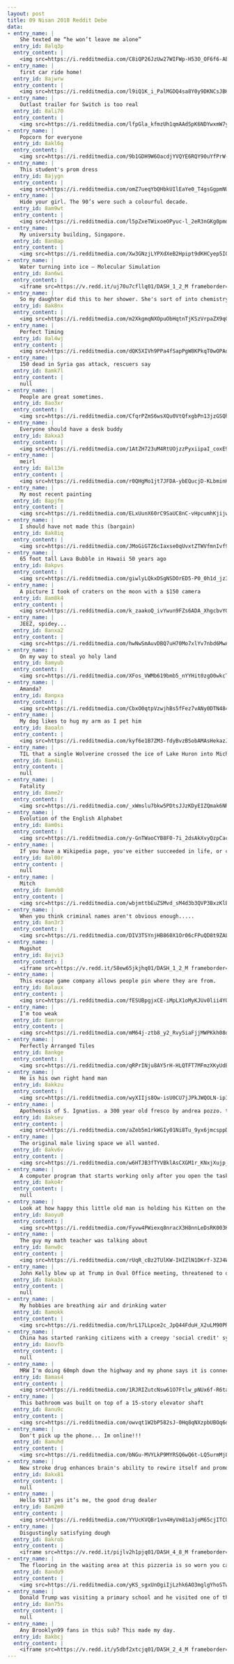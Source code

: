 ```yaml
---
layout: post
title: 09 Nisan 2018 Reddit Debe
data:
- entry_name: |
    She texted me “he won’t leave me alone”
  entry_id: 8alq3p
  entry_content: |
    <img src=https://i.redditmedia.com/C8iQP26JzUw27WIFWp-H53O_OF6f6-AB-lusn7Xlcaw.jpg?s=543e3da800ec7a1dcb3e2ac6a4f2182c frameborder=0>
- entry_name: |
    first car ride home!
  entry_id: 8ajwrw
  entry_content: |
    <img src=https://i.redditmedia.com/l9iQ1K_i_PalMGDQ4sa8Y0y9DKNCsJBHirejOxOLEms.jpg?s=1d6d614f789127a6068a6cf8ab7fd587 frameborder=0>
- entry_name: |
    Outlast trailer for Switch is too real
  entry_id: 8ali70
  entry_content: |
    <img src=https://i.redditmedia.com/lfpGla_kfmzUh1qmAAdSpK6NDYwxmW7yBqnXFahodjI.gif?fm=jpg&s=39a8e516895f869f6085ab2dbeafe6e8 frameborder=0>
- entry_name: |
    Popcorn for everyone
  entry_id: 8akl6g
  entry_content: |
    <img src=https://i.redditmedia.com/9b1GDH9W6OacdjYVQYE6RQY90uYfPrW-JjyZjG6ZedM.gif?fm=jpg&s=6b88dc02cd5568836cdf989e2a82f74e frameborder=0>
- entry_name: |
    This student's prom dress
  entry_id: 8ajygn
  entry_content: |
    <img src=https://i.redditmedia.com/omZ7ueqYbQHbkUIlEaYe0_T4gsGgpmNUe1RhnN_R0LQ.jpg?s=3159f52b4be95e2c938bc2b171896fda frameborder=0>
- entry_name: |
    Hide your girl. The 90’s were such a colourful decade.
  entry_id: 8am9wt
  entry_content: |
    <img src=https://i.redditmedia.com/l5pZxeTWixoeOPyuc-l_2eR3nGKg0pmd1VDdwD6SVUU.jpg?s=b97665a315961a36ed34fab11fab8c7e frameborder=0>
- entry_name: |
    My university building, Singapore.
  entry_id: 8an8ap
  entry_content: |
    <img src=https://i.redditmedia.com/Xw3GNzjLYPXdXeB2Hpipt9dKHCyep5I0g8t1UC108y4.jpg?s=850c07f729c69a82d499557181ebde60 frameborder=0>
- entry_name: |
    Water turning into ice – Molecular Simulation
  entry_id: 8an6wi
  entry_content: |
    <iframe src=https://v.redd.it/uj70u7cfllq01/DASH_1_2_M frameborder=0></iframe>
- entry_name: |
    So my daughter did this to her shower. She's sort of into chemistry.
  entry_id: 8ak8nx
  entry_content: |
    <img src=https://i.redditmedia.com/m2XkgmqNXOpuObHqtnTjKSzVrpaZX9qGZOidInqlouA.jpg?s=ab3bd14d6f086d5595563b925214deb4 frameborder=0>
- entry_name: |
    Perfect Timing
  entry_id: 8al4wj
  entry_content: |
    <img src=https://i.redditmedia.com/dQK5XIVh9PPa4fSapPgW8KPkqT0wOPAo0jYEpQhwiro.jpg?s=d784a653388d83e83d5ff914c1ac8836 frameborder=0>
- entry_name: |
    150 dead in Syria gas attack, rescuers say
  entry_id: 8amk7l
  entry_content: |
    null
- entry_name: |
    People are great sometimes.
  entry_id: 8ao3xr
  entry_content: |
    <img src=https://i.redditmedia.com/CfqrPZmS6wsXQu0VtQfxgbPn13jzGSQh2VyD319fLPM.jpg?s=daeba70bc3d92df05bc6d2f55577ea21 frameborder=0>
- entry_name: |
    Everyone should have a desk buddy
  entry_id: 8akxa3
  entry_content: |
    <img src=https://i.redditmedia.com/1AtZH723uM4RtUOjzzPyxiipaI_coxE9_1Z7NNBC8ZA.jpg?s=62777b558c2ab12ac19169665b31b8cf frameborder=0>
- entry_name: |
    meirl
  entry_id: 8al13m
  entry_content: |
    <img src=https://i.redditmedia.com/r0QHgMo1jt7JFDA-ybEQucjD-KLbminHHJphwyDO8gM.png?s=168723b31567a57a2e2ead13560901ec frameborder=0>
- entry_name: |
    My most recent painting
  entry_id: 8apjfm
  entry_content: |
    <img src=https://i.redditmedia.com/ELxUunX60rC9SaUC8nC-vHpcumhKjijwFRgQeJzk0bo.jpg?s=5fe553b71308f23782bf31f2aa6c7298 frameborder=0>
- entry_name: |
    I should have not made this (bargain)
  entry_id: 8ak8iq
  entry_content: |
    <img src=https://i.redditmedia.com/JMoGiGTZ6cIaxse0qUvxtZTWVfmnIvf9k8O1cFG9bkU.png?s=830cd3fb2bc8e86677ddae340f7ea3df frameborder=0>
- entry_name: |
    65 foot tall Lava Bubble in Hawaii 50 years ago
  entry_id: 8akpvs
  entry_content: |
    <img src=https://i.redditmedia.com/giwlyLQkxDSgNSDOrED5-P0_0h1d_jz3pL-nkGFjcgU.png?s=fb53aac41bb4c24d9179ffe5ec282e2c frameborder=0>
- entry_name: |
    A picture I took of craters on the moon with a $150 camera
  entry_id: 8am8k4
  entry_content: |
    <img src=https://i.redditmedia.com/k_zaakoQ_ivYwun9FZs6ADA_XhgcbvYGZ-VgiytkGRU.png?s=462952cec6e1fa7869f59407c6591b75 frameborder=0>
- entry_name: |
    JEEZ, spidey...
  entry_id: 8anxa2
  entry_content: |
    <img src=https://i.redditmedia.com/hwNwSmAuvDBQ7uH70Mo7xlYv7nbd6MwAIZ9L9hum378.gif?fm=jpg&s=489e3fac934115c697720f63b590121b frameborder=0>
- entry_name: |
    On my way to steal yo holy land
  entry_id: 8amyub
  entry_content: |
    <img src=https://i.redditmedia.com/XFos_VWMb619bmb5_nYYHit0zgO0wkcTUvUAfiz7atA.jpg?s=9fcc0b5475174c93b5005b1e0ee5ef0a frameborder=0>
- entry_name: |
    Amanda?
  entry_id: 8anpxa
  entry_content: |
    <img src=https://i.redditmedia.com/CbxO0qtpVzwjhBs5fFez7vANy0DTN484G4gfX7lmv8U.jpg?s=bf801ccb7790c8460442a323197fcc23 frameborder=0>
- entry_name: |
    My dog likes to hug my arm as I pet him
  entry_id: 8aoaln
  entry_content: |
    <img src=https://i.redditmedia.com/kyf6e1B7ZM3-fdyBvzBSobAMAsHekazJXX8wUkXRjzs.jpg?s=e6586735bb3f4b1c43b71d95effef4ff frameborder=0>
- entry_name: |
    TIL that a single Wolverine crossed the ice of Lake Huron into Michigan, where it lived out its days as the only one in the entire state. A local science teacher followed and studied her closely for years until her death. Upon finding her dead he said, I feel like I lost a member of my family.
  entry_id: 8am4ii
  entry_content: |
    null
- entry_name: |
    Fatality
  entry_id: 8ame2r
  entry_content: |
    <img src=https://i.redditmedia.com/_xWmslu7bkw5PDtsJJzKDyEIZQmak6NRBLAoHnqvNz4.png?s=cb96c1e65b64458097c6f794e71a28a3 frameborder=0>
- entry_name: |
    Evolution of the English Alphabet
  entry_id: 8am0si
  entry_content: |
    <img src=https://i.redditmedia.com/y-GnTWaoCYB8F0-7i_2dsAkXvyQzpCacz5L41QnOGR8.jpg?s=4399755d00161ad2b367b8bd6a27ff3f frameborder=0>
- entry_name: |
    If you have a Wikipedia page, you've either succeeded in life, or colossally fucked up.
  entry_id: 8al00r
  entry_content: |
    null
- entry_name: |
    Mitch
  entry_id: 8amvb8
  entry_content: |
    <img src=https://i.redditmedia.com/wbjmttbEuZSMvd_sM4d3b3QVP3BxzKlB_UX3RYpbhjM.jpg?s=cd2b255383373cfb9b9907c833963a7f frameborder=0>
- entry_name: |
    When you think criminal names aren't obvious enough.....
  entry_id: 8an3r3
  entry_content: |
    <img src=https://i.redditmedia.com/DIV3TSYnjHB860X1Or06cFPuQD8t9ZAL0nxcGjZcxlc.jpg?s=c7f4db557bff736bd9949ba4cc733368 frameborder=0>
- entry_name: |
    Mugshot
  entry_id: 8ajvi3
  entry_content: |
    <iframe src=https://v.redd.it/58ew65jkjhq01/DASH_1_2_M frameborder=0></iframe>
- entry_name: |
    This escape game company allows people pin where they are from.
  entry_id: 8alaux
  entry_content: |
    <img src=https://i.redditmedia.com/fESUBpgjxCE-iMpLX1oMyKJUv0lii4YQ0UY6BNRpHJ0.jpg?s=7c93a2e46ea8735443b067f0e19cee1c frameborder=0>
- entry_name: |
    I’m too weak
  entry_id: 8amroe
  entry_content: |
    <img src=https://i.redditmedia.com/mM64j-ztb8_y2_Rvy5iaFjjMWPKkh08o-j2hOInpJYA.jpg?s=2a015e59f9aff2954b1275f89dfc6c29 frameborder=0>
- entry_name: |
    Perfectly Arranged Tiles
  entry_id: 8ankge
  entry_content: |
    <img src=https://i.redditmedia.com/qRPrINju8AY5rH-HLQTFT7MFmzXKyUdBPei8E-6m5_w.jpg?s=57399a537cb4fa0ad8e11abf89530805 frameborder=0>
- entry_name: |
    He is his own right hand man
  entry_id: 8akkzu
  entry_content: |
    <img src=https://i.redditmedia.com/wyXIIjs8Ow-isU0CU7jJPkJWQOLN-ip1wPiceuYlxZc.jpg?s=d82752ab9be6cc6fa207033cd36072e8 frameborder=0>
- entry_name: |
    Apotheosis of S. Ignatius. a 300 year old fresco by andrea pozzo. the ceiling is flat.
  entry_id: 8aksev
  entry_content: |
    <img src=https://i.redditmedia.com/aZeb5m1rkWGIy01Ni8Tu_9yx6jmcsppDyZfp5mqAcsw.jpg?s=88b2a80668f78d7eb1e19adfd02d5e87 frameborder=0>
- entry_name: |
    The original male living space we all wanted.
  entry_id: 8akv6v
  entry_content: |
    <img src=https://i.redditmedia.com/w6HTJB3fTYVBklAsCXGM1r_KNxjXujp_-cqu7m6cbiI.jpg?s=93ce4bca0e6df79bea86e9975fd7f28c frameborder=0>
- entry_name: |
    A computer program that starts working only after you open the task manager is the equivalent of an employee only doing his job when his boss is around.
  entry_id: 8ako4r
  entry_content: |
    null
- entry_name: |
    Look at how happy this little old man is holding his Kitten on the bus. All the feels!
  entry_id: 8aoyu0
  entry_content: |
    <img src=https://i.redditmedia.com/Fyvw4PWiexq8nracX3H8nnLeDsRK003K5dMCUAFym78.jpg?s=52e546f27a5d5b723e496a3e72ef51e4 frameborder=0>
- entry_name: |
    The guy my math teacher was talking about
  entry_id: 8anw8c
  entry_content: |
    <img src=https://i.redditmedia.com/rUqR_cBz2TUlKW-IHIZlN1DKrf-3ZJ4WWmILDkndNFQ.jpg?s=1c402b0f0a120817fcda1a37f180afbb frameborder=0>
- entry_name: |
    John Kelly blew up at Trump in Oval Office meeting, threatened to quit
  entry_id: 8aka3x
  entry_content: |
    null
- entry_name: |
    My hobbies are breathing air and drinking water
  entry_id: 8amokk
  entry_content: |
    <img src=https://i.redditmedia.com/hrL17LLpce2c_JpQ44FduH_X2uLM90PRMa0x4sF4yuk.jpg?s=a3fd22de248b0f7cfc9ed8534341785b frameborder=0>
- entry_name: |
    China has started ranking citizens with a creepy 'social credit' system - here's what you can do wrong, and the embarrassing, demeaning ways they can punish you
  entry_id: 8aovfb
  entry_content: |
    null
- entry_name: |
    MRW I'm doing 60mph down the highway and my phone says it is connected to WIFI
  entry_id: 8amas4
  entry_content: |
    <img src=https://i.redditmedia.com/1RJRIZutcNsw61O7Ftlw_pNUx6f-R6tafaS1N3Y2Eqc.gif?fm=jpg&s=8ea956e32ab2e6f890eb871bf0a2806d frameborder=0>
- entry_name: |
    This bathroom was built on top of a 15-story elevator shaft
  entry_id: 8anu9c
  entry_content: |
    <img src=https://i.redditmedia.com/owvqt1W2bP582sJ-0Hq8qNXzpbUBOq6djIFouAqDecU.jpg?s=aa01ccfdf48c588fc7bda39621fa4b49 frameborder=0>
- entry_name: |
    Don't pick up the phone... Im online!!!
  entry_id: 8amuhd
  entry_content: |
    <img src=https://i.redditmedia.com/bNGu-MVYLkP9MYRSQ6wQ6t-LQ5urmMjLElJHMB7Ky1U.jpg?s=4049d2167a56a86eae334703260b29a9 frameborder=0>
- entry_name: |
    New stroke drug enhances brain's ability to rewire itself and promote recovery in the weeks and months after injury. In the study, mice and monkeys that suffered strokes regained more movement and dexterity when their rehabilitative regimen included the experimental medication.
  entry_id: 8akx81
  entry_content: |
    null
- entry_name: |
    Hello 911? yes it’s me, the good drug dealer
  entry_id: 8am2m0
  entry_content: |
    <img src=https://i.redditmedia.com/YYUcKVQBr1vn4HyVm81a3joM65cjITCUhrNV8H82tOs.jpg?s=44b69c0eecb7bf1e375ce3fe40d4f7bd frameborder=0>
- entry_name: |
    Disgustingly satisfying dough
  entry_id: 8akrob
  entry_content: |
    <iframe src=https://v.redd.it/pijlv2h1pjq01/DASH_4_8_M frameborder=0></iframe>
- entry_name: |
    The flooring in the waiting area at this pizzeria is so worn you can see the old floor.
  entry_id: 8andu9
  entry_content: |
    <img src=https://i.redditmedia.com/yKS_sgxUnOgiIjLzhk6AO3mglgYhoSTwI6i3bbRb7uw.jpg?s=cd3e25cbd59203e208538f263132cad6 frameborder=0>
- entry_name: |
    Donald Trump was visiting a primary school and he visited one of the classes. They were in the middle of a discussion related to words and their meanings.
  entry_id: 8an75s
  entry_content: |
    null
- entry_name: |
    Any Brooklyn99 fans in this sub? This made my day.
  entry_id: 8akbcj
  entry_content: |
    <iframe src=https://v.redd.it/y5dbf2xtcjq01/DASH_2_4_M frameborder=0></iframe>
---
```


